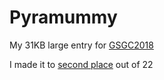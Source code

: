 # Pyramummy
My 31KB large entry for [GSGC2018](https://gynvael.coldwind.pl/?lang=en&id=686)

I made it to [second place](https://gynvael.coldwind.pl/?lang=en&id=687) out of 22
